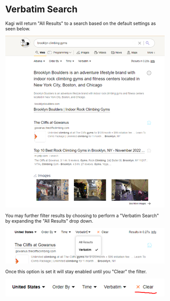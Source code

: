# Verbatim Search

Kagi will return "All Results" to a search based on the default settings as seen below.

![All Results](media/nonverbatim.png)

You may further filter results by choosing to perform a "Verbatim Search" by expanding the "All Results" drop down.

![Set Verbatim](media/setverbatim.png)

Once this option is set it will stay enabled until you "Clear" the filter.

![Clear Verbatim](media/clearverbatim.png)
